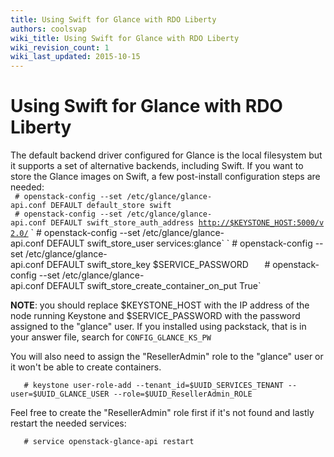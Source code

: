 ```yaml
---
title: Using Swift for Glance with RDO Liberty
authors: coolsvap
wiki_title: Using Swift for Glance with RDO Liberty
wiki_revision_count: 1
wiki_last_updated: 2015-10-15
---
```


# Using Swift for Glance with RDO Liberty

The default backend driver configured for Glance is the local filesystem but it supports a set of alternative backends, including Swift. If you want to store the Glance images on Swift, a few post-install configuration steps are needed:  
    ` # openstack-config --set /etc/glance/glance-api.conf DEFAULT default_store swift`  
    ` # openstack-config --set /etc/glance/glance-api.conf DEFAULT swift_store_auth_address `[`http://$KEYSTONE_HOST:5000/v2.0/`](http://$KEYSTONE_HOST:5000/v2.0/)  
    ` # openstack-config --set /etc/glance/glance-api.conf DEFAULT swift_store_user services:glance`  
    ` # openstack-config --set /etc/glance/glance-api.conf DEFAULT swift_store_key $SERVICE_PASSWORD`  
    ` # openstack-config --set /etc/glance/glance-api.conf DEFAULT swift_store_create_container_on_put True`  


**NOTE**: you should replace $KEYSTONE_HOST with the IP address of the node running Keystone and $SERVICE_PASSWORD with the password assigned to the "glance" user. If you installed using packstack, that is in your answer file, search for `CONFIG_GLANCE_KS_PW`

You will also need to assign the "ResellerAdmin" role to the "glance" user or it won't be able to create containers.

       # keystone user-role-add --tenant_id=$UUID_SERVICES_TENANT --user=$UUID_GLANCE_USER --role=$UUID_ResellerAdmin_ROLE

Feel free to create the "ResellerAdmin" role first if it's not found and lastly restart the needed services:

       # service openstack-glance-api restart
